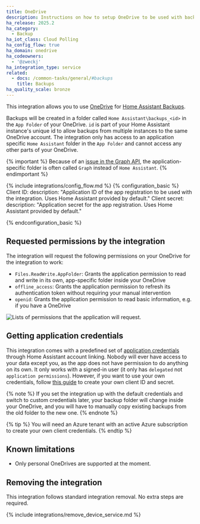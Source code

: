 ```yaml
---
title: OneDrive
description: Instructions on how to setup OneDrive to be used with backups.
ha_release: 2025.2
ha_category:
  - Backup
ha_iot_class: Cloud Polling
ha_config_flow: true
ha_domain: onedrive
ha_codeowners:
  - '@zweckj'
ha_integration_type: service
related:
  - docs: /common-tasks/general/#backups
    title: Backups
ha_quality_scale: bronze
---
```


This integration allows you to use [OneDrive](https://www.microsoft.com/en-us/microsoft-365/onedrive/online-cloud-storage) for [Home Assistant Backups](/common-tasks/general/#backups).

Backups will be created in a folder called `Home Assistant\backups_<id>` in the `App Folder` of your OneDrive.
`id` is part of your Home Assistant instance's unique id to allow backups from multiple instances to the same OneDrive account.
The integration only has access to an application specific `Home Assistant` folder in the `App Folder` and cannot access any other parts of your OneDrive.

{% important %}
Because of an [issue in the Graph API](https://github.com/OneDrive/onedrive-api-docs/issues/1866), the application-specific folder is often called `Graph` instead of `Home Assistant`.
{% endimportant %}

{% include integrations/config_flow.md %}
{% configuration_basic %}
Client ID:
  description: "Application ID of the app registration to be used with the integration. Uses Home Assistant provided by default."
Client secret:
  description: "Application secret for the app registration. Uses Home Assistant provided by default."

{% endconfiguration_basic %}

## Requested permissions by the integration

The integration will request the following permissions on your OneDrive for the integration to work:

- `Files.ReadWrite.AppFolder`: Grants the application permission to read and write in its own, app-specific folder inside your OneDrive
- `offline_access`: Grants the application permission to refresh its authentication token without requiring your manual intervention
- `openid`: Grants the application permission to read basic information, e.g. if you have a OneDrive


<img src='/images/integrations/onedrive/onedrive-permissions.png' alt='Lists of permissions that the application will request.'>


## Getting application credentials

This integration comes with a predefined set of [application credentials](https://www.home-assistant.io/integrations/application_credentials/) through Home Assistant account linking. 
Nobody will ever have access to your data except you, as the app does not have permission to do anything on its own. It only works with a signed-in user (it only has `delegated` not `application permissions`). 
However, if you want to use your own credentials, follow [this guide](https://learn.microsoft.com/en-us/entra/identity-platform/quickstart-register-app?tabs=certificate) to create your own client ID and secret.

{% note %}
If you set the integration up with the default credentials and switch to custom credentials later, your backup folder will change inside your OneDrive, and you will have to manually copy existing backups from the old folder to the new one.
{% endnote %}

{% tip %}
You will need an Azure tenant with an active Azure subscription to create your own client credentials.
{% endtip %}

## Known limitations

- Only personal OneDrives are supported at the moment.

## Removing the integration

This integration follows standard integration removal. No extra steps are required.

{% include integrations/remove_device_service.md %}
